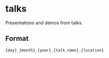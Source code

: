 # talks

Presentations and demos from talks.

## Format

```
{day}_{month}_{year}_{talk_name}_{location}
```
